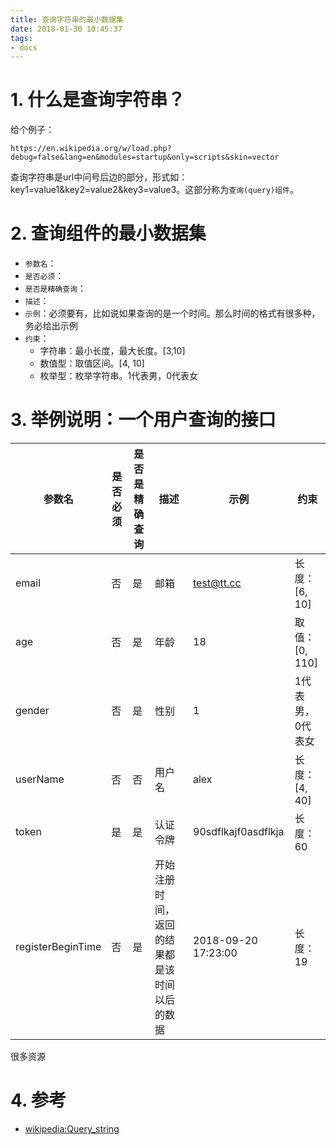 ```yaml
---
title: 查询字符串的最小数据集
date: 2018-01-30 10:45:37
tags:
- docs
---
```


# 1. 什么是查询字符串？

给个例子：

```
https://en.wikipedia.org/w/load.php?debug=false&lang=en&modules=startup&only=scripts&skin=vector
```

查询字符串是url中问号后边的部分，形式如：key1=value1&key2=value2&key3=value3。这部分称为`查询(query)组件`。

# 2. 查询组件的最小数据集

- `参数名`：
- `是否必须`：
- `是否是精确查询`：
- `描述`：
- `示例`：必须要有，比如说如果查询的是一个时间。那么时间的格式有很多种，务必给出示例
- `约束`：
  - 字符串：最小长度，最大长度。[3,10]
  - 数值型：取值区间。[4, 10]
  - 枚举型：枚举字符串。1代表男，0代表女

# 3. 举例说明：一个用户查询的接口

参数名 | 是否必须 | 是否是精确查询 | 描述 | 示例 | 约束
---|---|---|---|----|---
email | 否 | 是 | 邮箱 | test@tt.cc | 长度：[6, 10] 
age | 否 | 是 | 年龄 | 18 | 取值：[0, 110]
gender | 否 | 是 | 性别 | 1 | 1代表男，0代表女
userName | 否 | 否 | 用户名 | alex | 长度：[4, 40]
token | 是 | 是 | 认证令牌 | 90sdflkajf0asdflkja | 长度：60
registerBeginTime | 否 | 是 | 开始注册时间，返回的结果都是该时间以后的数据 | 2018-09-20 17:23:00 | 长度：19


很多资源


# 4. 参考
- [wikipedia:Query_string](https://en.wikipedia.org/wiki/Query_string)
